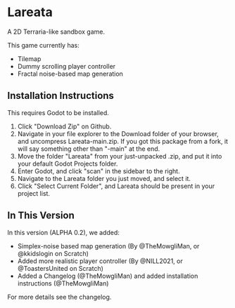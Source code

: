 # Lareata
A 2D Terraria-like sandbox game.

This game currently has:
 - Tilemap
 - Dummy scrolling player controller
 - Fractal noise-based map generation

## Installation Instructions
This requires Godot to be installed.

 1. Click "Download Zip" on Github.
 2. Navigate in your file explorer to the Download folder of your browser, and uncompress Lareata-main.zip. If you got this package from a fork, it will say something other than "-main" at the end.
 3. Move the folder "Lareata" from your just-unpacked .zip, and put it into your default Godot Projects folder.
 4. Enter Godot, and click "scan" in the sidebar to the right.
 5. Navigate to the Lareata folder you just moved, and select it.
 6. Click "Select Current Folder", and Lareata should be present in your project list.

## In This Version
In this version (ALPHA 0.2), we added:
 - Simplex-noise based map generation (By @TheMowgliMan, or @kkidslogin on Scratch)
 - Added more realistic player controller (By @NILL2021, or @ToastersUnited on Scratch)
 - Added a Changelog (@TheMowgliMan) and added installation instructions (@TheMowgliMan)

For more details see the changelog.
